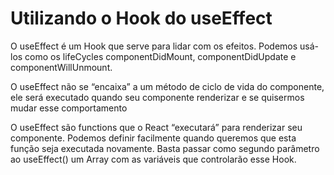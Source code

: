 # Utilizando o Hook do useEffect

O useEffect é um Hook que serve para lidar com os efeitos. Podemos usá-los como os lifeCycles componentDidMount, componentDidUpdate e componentWillUnmount.

O useEffect não se “encaixa” a um método de ciclo de vida do componente, ele será executado quando seu componente renderizar e se quisermos mudar esse comportamento 

O useEffect são functions que o React “executará” para renderizar seu componente. Podemos definir facilmente quando queremos que esta função seja executada novamente. Basta passar como segundo parâmetro ao useEffect() um Array com as variáveis que controlarão esse Hook.
